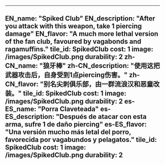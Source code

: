 ---

EN_name: "Spiked Club"
EN_description: "After you attack with this weapon, take 1 piercing damage"
EN_flavor: "A much more lethal version of the fan club, favoured by vagabonds and ragamuffins."
tile_id: SpikedClub
cost: 1
image: /images/SpikedClub.png
durability: 2
zh-CN_name: "狼牙棒"
zh-CN_description: "使用这把武器攻击后，自身受到1点piercing伤害。"
zh-CN_flavor: "别名尖刺俱乐部，由一群流浪汉和恶童改装。"
tile_id: SpikedClub
cost: 1
image: /images/SpikedClub.png
durability: 2
es-ES_name: "Porra Claveteada"
es-ES_description: "Después de atacar con esta arma, sufre 1 de daño piercing"
es-ES_flavor: "Una versión mucho más letal del porro, favorecida por vagabundos y pelagatos."
tile_id: SpikedClub
cost: 1
image: /images/SpikedClub.png
durability: 2
---
